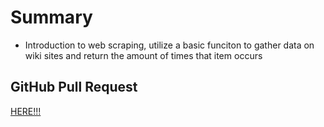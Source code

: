 # Summary

- Introduction to web scraping, utilize a basic funciton to gather data on wiki sites and return the amount of times that item occurs

## GitHub Pull Request

[HERE!!!](https://github.com/Zitronen25U/web-scraping)

